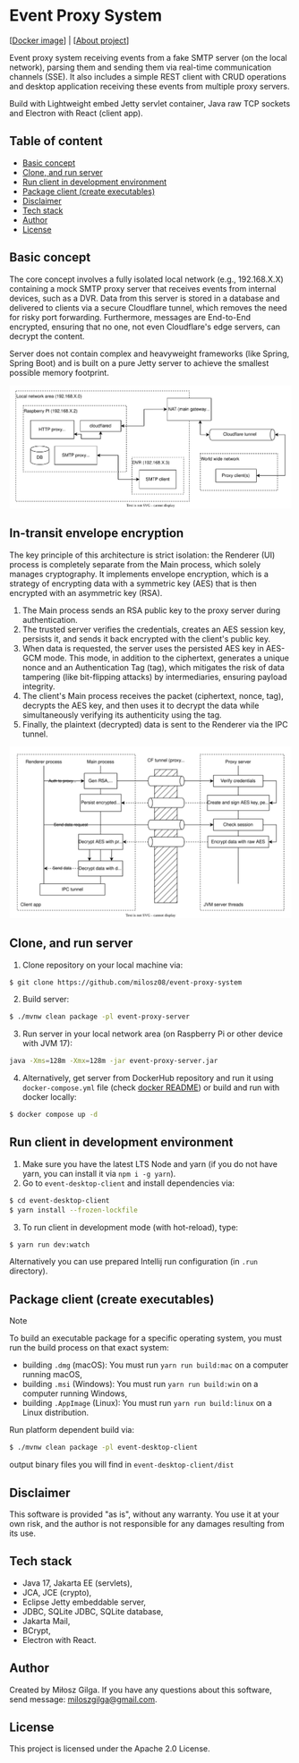 # Event Proxy System

[[Docker image](https://hub.docker.com/r/milosz08/event-proxy-server)] |
[[About project](https://miloszgilga.pl/project/event-proxy-system)]

Event proxy system receiving events from a fake SMTP server (on the local network), parsing them and
sending them via real-time communication channels (SSE). It also includes a simple REST client with
CRUD operations and desktop application receiving these events from multiple proxy servers.

Build with Lightweight embed Jetty servlet container, Java raw TCP sockets and Electron with React
(client app).

## Table of content

* [Basic concept](#basic-concept)
* [Clone, and run server](#clone-and-run-server)
* [Run client in development environment](#run-client-in-development-environment)
* [Package client (create executables)](#package-client-create-executables)
* [Disclaimer](#disclaimer)
* [Tech stack](#tech-stack)
* [Author](#author)
* [License](#license)

## Basic concept

The core concept involves a fully isolated local network (e.g., 192.168.X.X) containing a mock SMTP
proxy server that receives events from internal devices, such as a DVR. Data from this server is
stored in a database and delivered to clients via a secure Cloudflare tunnel, which removes the need
for risky port forwarding. Furthermore, messages are End-to-End encrypted, ensuring that no one, not
even Cloudflare's edge servers, can decrypt the content.

Server does not contain complex and heavyweight frameworks (like Spring, Spring Boot) and is
built on a pure Jetty server to achieve the smallest possible memory footprint.

![](.github/flow-diagram.svg)

## In-transit envelope encryption

The key principle of this architecture is strict isolation: the Renderer (UI) process is completely
separate from the Main process, which solely manages cryptography. It implements envelope
encryption, which is a strategy of encrypting data with a symmetric key (AES) that is then
encrypted with an asymmetric key (RSA).

1. The Main process sends an RSA public key to the proxy server during authentication.
2. The trusted server verifies the credentials, creates an AES session key, persists it, and sends
   it back encrypted with the client's public key.
3. When data is requested, the server uses the persisted AES key in AES-GCM mode. This mode, in
   addition to the ciphertext, generates a unique nonce and an Authentication Tag (tag), which
   mitigates the risk of data tampering (like bit-flipping attacks) by intermediaries, ensuring
   payload integrity.
4. The client's Main process receives the packet (ciphertext, nonce, tag), decrypts the AES key, and
   then uses it to decrypt the data while simultaneously verifying its authenticity using the tag.
5. Finally, the plaintext (decrypted) data is sent to the Renderer via the IPC tunnel.

![](.github/secure-communication.svg)

## Clone, and run server

1. Clone repository on your local machine via:

```bash
$ git clone https://github.com/milosz08/event-proxy-system
```

2. Build server:

```bash
$ ./mvnw clean package -pl event-proxy-server
```

3. Run server in your local network area (on Raspberry Pi or other device with JVM 17):

```bash
java -Xms=128m -Xmx=128m -jar event-proxy-server.jar
```

4. Alternatively, get server from DockerHub repository and run it using `docker-compose.yml` file
   (check [docker README](/event-proxy-server/docker/README.md)) or build and run with docker
   locally:

```bash
$ docker compose up -d
```

## Run client in development environment

1. Make sure you have the latest LTS Node and yarn (if you do not have yarn, you can install it via
   `npm i -g yarn`).
2. Go to `event-desktop-client` and install dependencies via:

```bash
$ cd event-desktop-client
$ yarn install --frozen-lockfile
```

3. To run client in development mode (with hot-reload), type:

```bash
$ yarn run dev:watch
```

Alternatively you can use prepared Intellij run configuration (in `.run` directory).

## Package client (create executables)

> [!NOTE]
> To build an executable package for a specific operating system, you must run the build process on
> that exact system:
> - building `.dmg` (macOS): You must run `yarn run build:mac` on a computer running macOS,
> - building `.msi` (Windows): You must run `yarn run build:win` on a computer running Windows,
> - building `.AppImage` (Linux): You must run `yarn run build:linux` on a Linux distribution.

Run platform dependent build via:

```bash
$ ./mvnw clean package -pl event-desktop-client
```

output binary files you will find in `event-desktop-client/dist`

## Disclaimer

This software is provided "as is", without any warranty. You use it at your own risk, and the author
is not responsible for any damages resulting from its use.

## Tech stack

* Java 17, Jakarta EE (servlets),
* JCA, JCE (crypto),
* Eclipse Jetty embeddable server,
* JDBC, SQLite JDBC, SQLite database,
* Jakarta Mail,
* BCrypt,
* Electron with React.

## Author

Created by Miłosz Gilga. If you have any questions about this software, send
message: [miloszgilga@gmail.com](mailto:miloszgilga@gmail.com).

## License

This project is licensed under the Apache 2.0 License.
